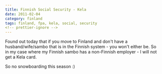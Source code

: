 ```yaml
---
title: Finnish Social Security - Kela
date: 2011-02-04
category: finland
tags: finland, fpa, kela, social, security
<!-- prettier-ignore -->
---
```


Found out today that if you move to Finland and don't have a husband/wife/sambo
that is in the Finnish system - you won't either be. So in my case where my
Finnish sambo has a non-Finnish employer - I will not get a Kela card.

So no snowboarding this season :)
